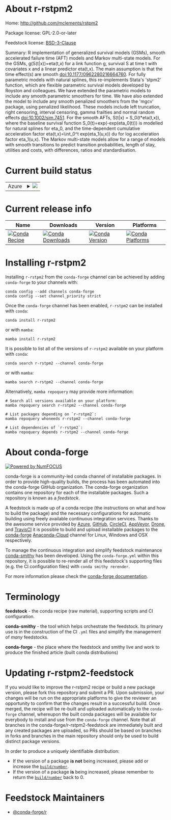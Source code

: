 About r-rstpm2
==============

Home: http://github.com/mclements/rstpm2

Package license: GPL-2.0-or-later

Feedstock license: [BSD-3-Clause](https://github.com/conda-forge/r-rstpm2-feedstock/blob/main/LICENSE.txt)

Summary: R implementation of generalized survival models (GSMs), smooth accelerated failure time (AFT) models and Markov multi-state models. For the GSMs, g(S(t|x))=eta(t,x) for a link function g, survival S at time t with covariates x and a linear predictor eta(t,x). The main assumption is that the time effect(s) are smooth <doi:10.1177/0962280216664760>. For fully parametric models with natural splines, this re-implements Stata's 'stpm2' function, which are flexible parametric survival models developed by Royston and colleagues. We have extended the parametric models to include any smooth parametric smoothers for time. We have also extended the model to include any smooth penalized smoothers from the 'mgcv' package, using penalized likelihood. These models include left truncation, right censoring, interval censoring, gamma frailties and normal random effects <doi:10.1002/sim.7451>. For the smooth AFTs, S(t|x) = S_0(t*eta(t,x)), where the baseline survival function S_0(t)=exp(-exp(eta_0(t))) is modelled for natural splines for eta_0, and the time-dependent cumulative acceleration factor eta(t,x)=\int_0^t exp(eta_1(u,x)) du for log acceleration factor eta_1(u,x). The Markov multi-state models allow for a range of models with smooth transitions to predict transition probabilities, length of stay, utilities and costs, with differences, ratios and standardisation.

Current build status
====================


<table>
    
  <tr>
    <td>Azure</td>
    <td>
      <details>
        <summary>
          <a href="https://dev.azure.com/conda-forge/feedstock-builds/_build/latest?definitionId=12441&branchName=main">
            <img src="https://dev.azure.com/conda-forge/feedstock-builds/_apis/build/status/r-rstpm2-feedstock?branchName=main">
          </a>
        </summary>
        <table>
          <thead><tr><th>Variant</th><th>Status</th></tr></thead>
          <tbody><tr>
              <td>linux_64_r_base4.0</td>
              <td>
                <a href="https://dev.azure.com/conda-forge/feedstock-builds/_build/latest?definitionId=12441&branchName=main">
                  <img src="https://dev.azure.com/conda-forge/feedstock-builds/_apis/build/status/r-rstpm2-feedstock?branchName=main&jobName=linux&configuration=linux_64_r_base4.0" alt="variant">
                </a>
              </td>
            </tr><tr>
              <td>linux_64_r_base4.1</td>
              <td>
                <a href="https://dev.azure.com/conda-forge/feedstock-builds/_build/latest?definitionId=12441&branchName=main">
                  <img src="https://dev.azure.com/conda-forge/feedstock-builds/_apis/build/status/r-rstpm2-feedstock?branchName=main&jobName=linux&configuration=linux_64_r_base4.1" alt="variant">
                </a>
              </td>
            </tr><tr>
              <td>osx_64_r_base4.0</td>
              <td>
                <a href="https://dev.azure.com/conda-forge/feedstock-builds/_build/latest?definitionId=12441&branchName=main">
                  <img src="https://dev.azure.com/conda-forge/feedstock-builds/_apis/build/status/r-rstpm2-feedstock?branchName=main&jobName=osx&configuration=osx_64_r_base4.0" alt="variant">
                </a>
              </td>
            </tr><tr>
              <td>osx_64_r_base4.1</td>
              <td>
                <a href="https://dev.azure.com/conda-forge/feedstock-builds/_build/latest?definitionId=12441&branchName=main">
                  <img src="https://dev.azure.com/conda-forge/feedstock-builds/_apis/build/status/r-rstpm2-feedstock?branchName=main&jobName=osx&configuration=osx_64_r_base4.1" alt="variant">
                </a>
              </td>
            </tr><tr>
              <td>win_64_r_base4.0</td>
              <td>
                <a href="https://dev.azure.com/conda-forge/feedstock-builds/_build/latest?definitionId=12441&branchName=main">
                  <img src="https://dev.azure.com/conda-forge/feedstock-builds/_apis/build/status/r-rstpm2-feedstock?branchName=main&jobName=win&configuration=win_64_r_base4.0" alt="variant">
                </a>
              </td>
            </tr><tr>
              <td>win_64_r_base4.1</td>
              <td>
                <a href="https://dev.azure.com/conda-forge/feedstock-builds/_build/latest?definitionId=12441&branchName=main">
                  <img src="https://dev.azure.com/conda-forge/feedstock-builds/_apis/build/status/r-rstpm2-feedstock?branchName=main&jobName=win&configuration=win_64_r_base4.1" alt="variant">
                </a>
              </td>
            </tr>
          </tbody>
        </table>
      </details>
    </td>
  </tr>
</table>

Current release info
====================

| Name | Downloads | Version | Platforms |
| --- | --- | --- | --- |
| [![Conda Recipe](https://img.shields.io/badge/recipe-r--rstpm2-green.svg)](https://anaconda.org/conda-forge/r-rstpm2) | [![Conda Downloads](https://img.shields.io/conda/dn/conda-forge/r-rstpm2.svg)](https://anaconda.org/conda-forge/r-rstpm2) | [![Conda Version](https://img.shields.io/conda/vn/conda-forge/r-rstpm2.svg)](https://anaconda.org/conda-forge/r-rstpm2) | [![Conda Platforms](https://img.shields.io/conda/pn/conda-forge/r-rstpm2.svg)](https://anaconda.org/conda-forge/r-rstpm2) |

Installing r-rstpm2
===================

Installing `r-rstpm2` from the `conda-forge` channel can be achieved by adding `conda-forge` to your channels with:

```
conda config --add channels conda-forge
conda config --set channel_priority strict
```

Once the `conda-forge` channel has been enabled, `r-rstpm2` can be installed with `conda`:

```
conda install r-rstpm2
```

or with `mamba`:

```
mamba install r-rstpm2
```

It is possible to list all of the versions of `r-rstpm2` available on your platform with `conda`:

```
conda search r-rstpm2 --channel conda-forge
```

or with `mamba`:

```
mamba search r-rstpm2 --channel conda-forge
```

Alternatively, `mamba repoquery` may provide more information:

```
# Search all versions available on your platform:
mamba repoquery search r-rstpm2 --channel conda-forge

# List packages depending on `r-rstpm2`:
mamba repoquery whoneeds r-rstpm2 --channel conda-forge

# List dependencies of `r-rstpm2`:
mamba repoquery depends r-rstpm2 --channel conda-forge
```


About conda-forge
=================

[![Powered by
NumFOCUS](https://img.shields.io/badge/powered%20by-NumFOCUS-orange.svg?style=flat&colorA=E1523D&colorB=007D8A)](https://numfocus.org)

conda-forge is a community-led conda channel of installable packages.
In order to provide high-quality builds, the process has been automated into the
conda-forge GitHub organization. The conda-forge organization contains one repository
for each of the installable packages. Such a repository is known as a *feedstock*.

A feedstock is made up of a conda recipe (the instructions on what and how to build
the package) and the necessary configurations for automatic building using freely
available continuous integration services. Thanks to the awesome service provided by
[Azure](https://azure.microsoft.com/en-us/services/devops/), [GitHub](https://github.com/),
[CircleCI](https://circleci.com/), [AppVeyor](https://www.appveyor.com/),
[Drone](https://cloud.drone.io/welcome), and [TravisCI](https://travis-ci.com/)
it is possible to build and upload installable packages to the
[conda-forge](https://anaconda.org/conda-forge) [Anaconda-Cloud](https://anaconda.org/)
channel for Linux, Windows and OSX respectively.

To manage the continuous integration and simplify feedstock maintenance
[conda-smithy](https://github.com/conda-forge/conda-smithy) has been developed.
Using the ``conda-forge.yml`` within this repository, it is possible to re-render all of
this feedstock's supporting files (e.g. the CI configuration files) with ``conda smithy rerender``.

For more information please check the [conda-forge documentation](https://conda-forge.org/docs/).

Terminology
===========

**feedstock** - the conda recipe (raw material), supporting scripts and CI configuration.

**conda-smithy** - the tool which helps orchestrate the feedstock.
                   Its primary use is in the construction of the CI ``.yml`` files
                   and simplify the management of *many* feedstocks.

**conda-forge** - the place where the feedstock and smithy live and work to
                  produce the finished article (built conda distributions)


Updating r-rstpm2-feedstock
===========================

If you would like to improve the r-rstpm2 recipe or build a new
package version, please fork this repository and submit a PR. Upon submission,
your changes will be run on the appropriate platforms to give the reviewer an
opportunity to confirm that the changes result in a successful build. Once
merged, the recipe will be re-built and uploaded automatically to the
`conda-forge` channel, whereupon the built conda packages will be available for
everybody to install and use from the `conda-forge` channel.
Note that all branches in the conda-forge/r-rstpm2-feedstock are
immediately built and any created packages are uploaded, so PRs should be based
on branches in forks and branches in the main repository should only be used to
build distinct package versions.

In order to produce a uniquely identifiable distribution:
 * If the version of a package **is not** being increased, please add or increase
   the [``build/number``](https://docs.conda.io/projects/conda-build/en/latest/resources/define-metadata.html#build-number-and-string).
 * If the version of a package **is** being increased, please remember to return
   the [``build/number``](https://docs.conda.io/projects/conda-build/en/latest/resources/define-metadata.html#build-number-and-string)
   back to 0.

Feedstock Maintainers
=====================

* [@conda-forge/r](https://github.com/conda-forge/r/)

